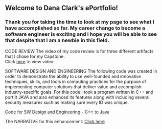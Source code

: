 ## Welcome to Dana Clark's ePortfolio!

### Thank you for taking the time to look at my page to see what I have accomplished so far.  My career change to become a software engineer is exciting and I hope you will be able to see that despite that I am a newbie in this field.

CODE REVIEW
The video of my code review is for three different artifacts that I chose for my Capstone.  
Click <a href="https://drive.google.com/open?id=1yzvojNUK-gEaDZ3ibG5zL8hq_9erCNkQ" target="_blank">here</a> to view video.

SOFTWARE DESIGN AND ENGINEERING
The following code was created in order to demonstrate the ability to use well-founded and innovative techniques, skills, and tools in computing practices for the purpose of implementing computer solutions that deliver value and accomplish industry-specific goals.  For this code I took a program written in C++ and port it JAVA and also enhanced its features along with including several security measures such as making sure every ID was unique. 

<a href="https://github.com/anad0314/ePortfolio/blob/master/C%2B%2BtoJava.zip">Code for SW Design and Engineering - C++ to Java</a>

The NARRATIVE for this enhancement:
<a href="https://github.com/anad0314/ePortfolio/blob/master/Narrative%20Software%20Design%20%26%20Engineering.docx">Click here</a>


